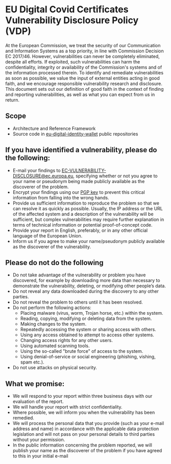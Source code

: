 # EU Digital Covid Certificates Vulnerability Disclosure Policy (VDP)
At the European Commission, we treat the security of our Communication and Information Systems as a top priority, in line with Commission Decision EC 2017/46. However, vulnerabilities can never be completely eliminated, despite all efforts. If exploited, such vulnerabilities can harm the confidentiality, integrity or availability of the Commission's systems and of the information processed therein. To identify and remediate vulnerabilities as soon as possible, we value the input of external entities acting in good faith, and we encourage responsible vulnerability research and disclosure. This document sets out our definition of good faith in the context of finding and reporting vulnerabilities, as well as what you can expect from us in return.

## Scope 
- Architecture and Reference Framework
- Source code in [eu-digital-identity-wallet](https://github.com/eu-digital-identity-wallet) public repositories

## If you have identified a vulnerability, please do the following:
* E-mail your findings to EC-VULNERABILITY-DISCLOSURE@ec.europa.eu, specifying whether or not you agree to your name or pseudonym being made publicly available as the discoverer of the problem.
* Encrypt your findings using our [PGP key](https://sks.hnet.se/pks/lookup?search=EC-VULNERABILITY-DISCLOSURE%40ec.europa.eu&fingerprint=on&op=index) to prevent this critical information from falling into the wrong hands.
* Provide us sufficient information to reproduce the problem so that we can resolve it as quickly as possible. Usually, the IP address or the URL of the affected system and a description of the vulnerability will be sufficient, but complex vulnerabilities may require further explanation in terms of technical information or potential proof-of-concept code.
* Provide your report in English, preferably, or in any other official language of the European Union.
* Inform us if you agree to make your name/pseudonym publicly available as the discoverer of the vulnerability.

## Please do not do the following
* Do not take advantage of the vulnerability or problem you have discovered, for example by downloading more data than necessary to demonstrate the vulnerability, deleting, or modifying other people’s data.
* Do not reveal any data downloaded during the discovery to any other parties.
* Do not reveal the problem to others until it has been resolved.
* Do not perform the following actions:
    * Placing malware (virus, worm, Trojan horse, etc.) within the system.
    * Reading, copying, modifying or deleting data from the system.
    * Making changes to the system.
    * Repeatedly accessing the system or sharing access with others.
    * Using any access obtained to attempt to access other systems.
    * Changing access rights for any other users.
    * Using automated scanning tools.
    * Using the so-called "brute force" of access to the system.
    * Using denial-of-service or social engineering (phishing, vishing, spam etc.).
* Do not use attacks on physical security.

## What we promise:
* We will respond to your report within three business days with our evaluation of the report.
* We will handle your report with strict confidentiality.
* Where possible, we will inform you when the vulnerability has been remedied.
* We will process the personal data that you provide (such as your e-mail address and name) in accordance with the applicable data protection legislation and will not pass on your personal details to third parties without your permission.
* In the public information concerning the problem reported, we will publish your name as the discoverer of the problem if you have agreed to this in your initial e-mail
